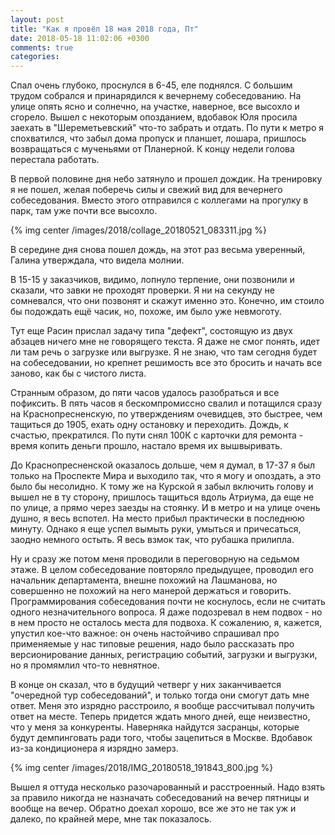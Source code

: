 ```yaml
---
layout: post
title: "Как я провёл 18 мая 2018 года, Пт"
date: 2018-05-18 11:02:06 +0300
comments: true
categories: 
---
```

Спал очень глубоко, проснулся в 6-45, еле поднялся. С большим трудом собрался и принарядился к вечернему собеседованию. На улице опять ясно и солнечно, на участке, наверное, все высохло и сгорело. Вышел с некоторым опозданием, вдобавок Юля просила заехать в "Шереметьевский" что-то забрать и отдать. По пути к метро я спохватился, что забыл дома пропуск и планшет, лошара, пришлось возвращаться с мученьями от Планерной. К концу недели голова перестала работать.

В первой половине дня небо затянуло и прошел дождик. На тренировку я не пошел, желая поберечь силы и свежий вид для вечернего собеседования. Вместо этого отправился с коллегами на прогулку в парк, там уже почти все высохло.

{% img center /images/2018/collage_20180521_083311.jpg %}

В середине дня снова пошел дождь, на этот раз весьма уверенный, Галина утверждала, что видела молнии.

В 15-15 у заказчиков, видимо, лопнуло терпение, они позвонили и сказали, что завки не проходят проверки. Я ни на секунду не сомневался, что они позвонят и скажут именно это. Конечно, им стоило бы подождать ещё часик, но, похоже, им было уже невмоготу.

Тут еще Расин прислал задачу типа "дефект", состоящую из двух абзацев ничего мне не говорящего текста. Я даже не смог понять, идет ли там речь о загрузке или выгрузке. Я не знаю, что там сегодня будет на собеседовании, но крепнет решимость все это бросить и начать все заново, как бы с чистого листа.

Странным образом, до пяти часов удалось разобраться и все пофиксить. В пять часов я бескомпромиссно свалил и потащился сразу на Краснопресненскую, по утверждениям очевидцев, это быстрее, чем тащиться до 1905, ехать одну остановку и переходить. Дождь, к счастью, прекратился. По пути снял 100К с карточки для ремонта - время копить деньги прошло, настало время их вышвыривать. 

До Краснопресненской оказалось дольше, чем я думал, в 17-37 я был только на Проспекте Мира и выходило так, что я могу и опоздать, а это было бы несолидно. К тому же на Курской я забыл включить голову и вышел не в ту сторону, пришлось тащиться вдоль Атриума, да еще не по улице, а прямо через заезды на стоянку. И в метро и на улице очень душно, я весь вспотел. На место прибыл практически в последнюю минуту. Однако я еще успел вымыть руки, умыться и причесаться, заодно немного остыть. Я весь взмок так, что рубашка прилипла.

Ну и сразу же потом меня проводили в переговорную на седьмом этаже. В целом собеседование повторяло предыдущее, проводил его начальник департамента, внешне похожий на Лашманова, но совершенно не похожий на него манерой держаться и говорить. Программирования собеседования почти не коснулось, если не считать одного незначительного вопроса. Я даже подозревал в нем подвох - но в нем просто не осталось места для подвоха. К сожалению, я, кажется, упустил кое-что важное: он очень настойчиво спрашивал про применяемые у нас типовые решения, надо было рассказать про версионирование данных, регистрацию событий, загрузки и выгрузки, но я промямлил что-то невнятное.

В конце он сказал, что в будущий четверг у них заканчивается "очередной тур собеседований", и только тогда они смогут дать мне ответ. Меня это изрядно расстроило, я вообще рассчитывал получить ответ на месте. Теперь придется ждать много дней, еще неизвестно, что у меня за конкуренты. Наверняка найдутся засранцы, которые будут демпинговать ради того, чтобы зацепиться в Москве. Вдобавок из-за кондиционера я изрядно замерз.

{% img center /images/2018/IMG_20180518_191843_800.jpg %}

Вышел я оттуда несколько разочарованный и расстроенный. Надо взять за правило никогда не назначать собеседований на вечер пятницы и вообще на вечер. Обратно доехал хорошо, все же это не так уж и далеко, по крайней мере, мне так показалось.